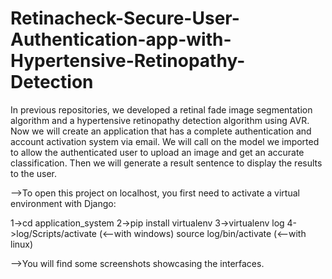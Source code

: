# Retinacheck-Secure-User-Authentication-app-with-Hypertensive-Retinopathy-Detection
In previous repositories, we developed a retinal fade image segmentation algorithm and a hypertensive retinopathy detection algorithm using AVR. Now we will create an application that has a complete authentication and account activation system via email. We will call on the model we imported to allow the authenticated user to upload an image and get an accurate classification. Then we will generate a result sentence to display the results to the user.

-->To open this project on localhost, you first need to activate a virtual environment with Django:

1->cd application_system
2->pip install virtualenv
3->virtualenv log
4->log/Scripts/activate   (<--with windows)         source log/bin/activate     (<--with linux)

-->You will find some screenshots showcasing the interfaces.

